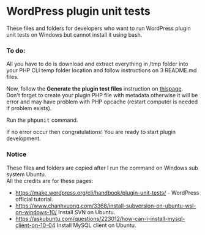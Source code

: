# WordPress plugin unit tests

These files and folders for developers who want to run WordPress plugin unit tests on Windows but cannot install it using bash.

### To do:

All you have to do is download and extract everything in /tmp folder into your PHP CLI temp folder location and follow instructions on 3 README.md files.

Now, follow the **Generate the plugin test files** instruction on [thispage](https://make.wordpress.org/cli/handbook/plugin-unit-tests/).<br>
Don't forget to create your plugin PHP file with metadata otherwise it will be error and may have problem with PHP opcache (restart computer is needed if problem exists).

Run the <kbd>phpunit</kbd> command.

If no error occur then congratulations! You are ready to start plugin development.

### Notice

These files and folders are copied after I run the command on Windows sub system Ubuntu.<br>
All the credits are for these pages:

* https://make.wordpress.org/cli/handbook/plugin-unit-tests/ - WordPress official tutorial.
* https://www.chanhvuong.com/3368/install-subversion-on-ubuntu-wsl-on-windows-10/ Install SVN on Ubuntu.
* https://askubuntu.com/questions/223012/how-can-i-install-mysql-client-on-10-04 Install MySQL client on Ubuntu.